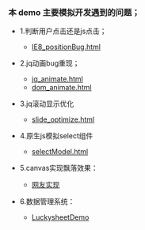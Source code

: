 ### 本 demo 主要模拟开发遇到的问题；
* 1.判断用户点击还是js点击；
    * [IE8_positionBug.html](https://github.com/wteam-xq/testDemo/blob/master/challenge_case/IE8_positionBug.html)

* 2.jq动画bug重现；
    * [jq_animate.html](https://github.com/wteam-xq/testDemo/blob/master/challenge_case/jq_animate.html)
    * [dom_animate.html](https://github.com/wteam-xq/testDemo/blob/master/challenge_case/dom_animate.html)

* 3.jq滚动显示优化
    * [slide_optimize.html](https://github.com/wteam-xq/testDemo/blob/master/challenge_case/slide_optimize.html)

* 4.原生js模拟select组件
    * [selectModel.html](https://github.com/wteam-xq/testDemo/blob/master/challenge_case/selectModel.html)

* 5.canvas实现飘落效果：
    * [网友实现](https://github.com/wteam-xq/testDemo/blob/master/challenge_case/canvas_falling.html)

* 6.数据管理系统：
    * [LuckysheetDemo](https://github.com/wteam-xq/testDemo/blob/master/challenge_case/DMS/Luckysheet/demo.html)
